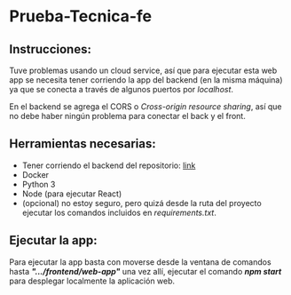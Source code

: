 # Prueba-Tecnica-fe

## Instrucciones:

Tuve problemas usando un cloud service, así que para ejecutar esta web app se necesita tener corriendo la app del backend (en la misma máquina) ya que se conecta a través de algunos puertos por _localhost_.

En el backend se agrega el CORS o _Cross-origin resource sharing_, así que no debe haber ningún problema para conectar el back y el front.

## Herramientas necesarias:

- Tener corriendo el backend del repositorio: [link](https://github.com/Arbupa/Prueba-Tecnica)
- Docker
- Python 3
- Node (para ejecutar React)
- (opcional) no estoy seguro, pero quizá desde la ruta del proyecto ejecutar los comandos incluidos en _requirements.txt_.

## Ejecutar la app:

Para ejecutar la app basta con moverse desde la ventana de comandos hasta
**_".../frontend/web-app"_** una vez allí, ejecutar el comando **_npm start_** para desplegar localmente la aplicación web.
